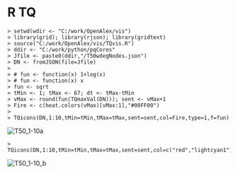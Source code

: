 # R TQ

```
> setwd(wdir <- "C:/work/OpenAlex/vis")
> library(grid); library(rjson); library(gridtext)
> source("C:/work/OpenAlex/vis/TQvis.R")
> ddir <- "C:/work/python/pqCores"
> Jfile <- paste0(ddir,"/T50wdegNodes.json")
> DN <- fromJSON(file=Jfile)
> 
> # fun <- function(x) 1+log(x)
> # fun <- function(x) x
> fun <- sqrt
> tMin <- 1; tMax <- 67; dt <- tMax-tMin
> vMax <- round(fun(TQmaxVal(DN))); sent <- vMax+1
> Fire <- c(heat.colors(vMax)[vMax:1],"#00FF00")
>
> TQicons(DN,1:10,tMin=tMin,tMax=tMax,sent=sent,col=Fire,type=1,f=fun)
```
![T50_1-10a](https://github.com/user-attachments/assets/99e43f15-2907-40fc-aa08-644c99ece6d5)
```
> TQicons(DN,1:10,tMin=tMin,tMax=tMax,sent=sent,col=c("red","lightcyan1"),type=2,f=sqrt)
```

![T50_1-10_b](https://github.com/user-attachments/assets/884a7887-4ed7-4e74-976a-2a36ec528e7a)
